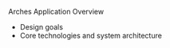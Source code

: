 Arches Application Overview
- Design goals
- Core technologies and system architecture

<p class="footer"><div class="logo"></div></p>
